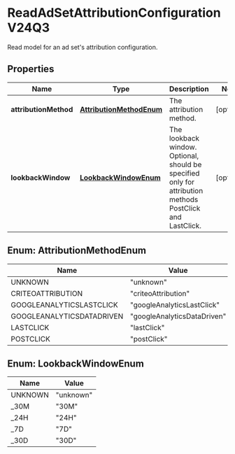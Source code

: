 

# ReadAdSetAttributionConfigurationV24Q3

Read model for an ad set's attribution configuration.

## Properties

| Name | Type | Description | Notes |
|------------ | ------------- | ------------- | -------------|
|**attributionMethod** | [**AttributionMethodEnum**](#AttributionMethodEnum) | The attribution method. |  [optional] |
|**lookbackWindow** | [**LookbackWindowEnum**](#LookbackWindowEnum) | The lookback window. Optional, should be specified only for attribution methods PostClick and LastClick. |  [optional] |



## Enum: AttributionMethodEnum

| Name | Value |
|---- | -----|
| UNKNOWN | &quot;unknown&quot; |
| CRITEOATTRIBUTION | &quot;criteoAttribution&quot; |
| GOOGLEANALYTICSLASTCLICK | &quot;googleAnalyticsLastClick&quot; |
| GOOGLEANALYTICSDATADRIVEN | &quot;googleAnalyticsDataDriven&quot; |
| LASTCLICK | &quot;lastClick&quot; |
| POSTCLICK | &quot;postClick&quot; |



## Enum: LookbackWindowEnum

| Name | Value |
|---- | -----|
| UNKNOWN | &quot;unknown&quot; |
| _30M | &quot;30M&quot; |
| _24H | &quot;24H&quot; |
| _7D | &quot;7D&quot; |
| _30D | &quot;30D&quot; |



